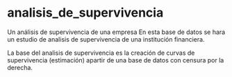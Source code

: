 # analisis_de_supervivencia
Un análisis de supervivencia de una empresa
En esta base de datos se hara un estudio de analisis de supervivencia de una institución financiera.

La base del analisis de supervivencia es la creación de curvas de supervivencia (estimación) apartir de una base de datos con censura por la derecha.
